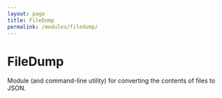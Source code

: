 ```yaml
---
layout: page
title: FileDump
permalink: /modules/filedump/
---
```


FileDump
===

Module (and command-line utility) for converting the contents of files to JSON.
